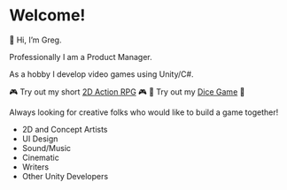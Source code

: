 # Welcome!

👋 Hi, I’m Greg.

Professionally I am a Product Manager.

As a hobby I develop video games using Unity/C#.

🎮 Try out my short [2D Action RPG](https://github.com/gphorvath/Tivernum-Game) 🎮
🎲 Try out my [Dice Game](https://gphorvath.github.io/Dice-Game/) 🎲

Always looking for creative folks who would like to build a game together!
* 2D and Concept Artists
* UI Design
* Sound/Music
* Cinematic
* Writers
* Other Unity Developers
